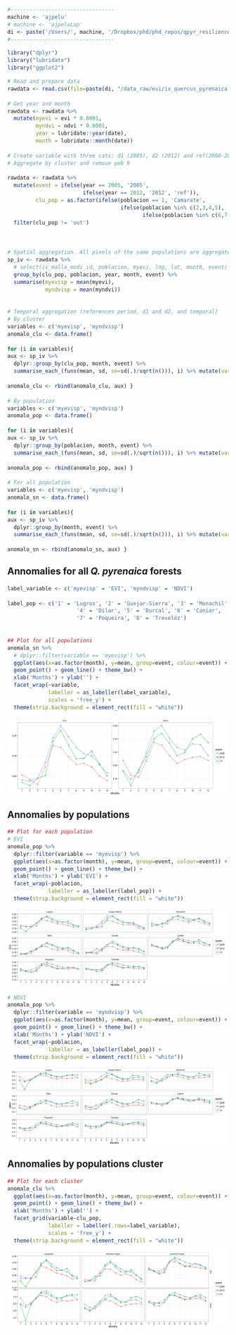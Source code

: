 ``` r
#---------------------------------
machine <- 'ajpelu'
# machine <- 'ajpeluLap'
di <- paste('/Users/', machine, '/Dropbox/phd/phd_repos/qpyr_resilience', sep='')
#---------------------------------
```

``` r
library("dplyr")
library("lubridate")
library("ggplot2")
```

``` r
# Read and prepare data
rawdata <- read.csv(file=paste(di, "/data_raw/evi/iv_quercus_pyrenaica.csv", sep= ""), header = TRUE, sep = ',')

# Get year and month 
rawdata <- rawdata %>% 
  mutate(myevi = evi * 0.0001,
         myndvi = ndvi * 0.0001,
         year = lubridate::year(date),
         month = lubridate::month(date))

# Create variable with three cats: d1 (2005), d2 (2012) and ref(2000-2004; 2006-2011; 2013-2015)
# Aggregate by cluster and remove pob 9

rawdata <- rawdata %>% 
  mutate(event = ifelse(year == 2005, '2005',
                        ifelse(year == 2012, '2012', 'ref')), 
         clu_pop = as.factor(ifelse(poblacion == 1, 'Camarate',
                                    ifelse(poblacion %in% c(2,3,4,5), 'Northern slope',
                                           ifelse(poblacion %in% c(6,7,8), 'Southern slope', 'out'))))) %>% 
  filter(clu_pop != 'out') 
  


# Spatial aggregation. All pixels of the same populations are aggregate by mean
sp_iv <- rawdata %>% 
  # select(iv_malla_modi_id, poblacion, myevi, lng, lat, month, event) %>%
  group_by(clu_pop, poblacion, year, month, event) %>% 
  summarise(myevisp = mean(myevi),
            myndvisp = mean(myndvi))


# Temporal aggregation (references period, d1 and d2, and temporal)
# By cluster 
variables <- c('myevisp', 'myndvisp')
anomalo_clu <- data.frame() 

for (i in variables){ 
aux <- sp_iv %>% 
  dplyr::group_by(clu_pop, month, event) %>%  
  summarise_each_(funs(mean, sd, se=sd(.)/sqrt(n())), i) %>% mutate(variable=i) 

anomalo_clu <- rbind(anomalo_clu, aux) }

# By population 
variables <- c('myevisp', 'myndvisp')
anomalo_pop <- data.frame() 

for (i in variables){ 
aux <- sp_iv %>% 
  dplyr::group_by(poblacion, month, event) %>%  
  summarise_each_(funs(mean, sd, se=sd(.)/sqrt(n())), i) %>% mutate(variable=i) 

anomalo_pop <- rbind(anomalo_pop, aux) }

# For all population
variables <- c('myevisp', 'myndvisp')
anomalo_sn <- data.frame() 

for (i in variables){ 
aux <- sp_iv %>% 
  dplyr::group_by(month, event) %>%  
  summarise_each_(funs(mean, sd, se=sd(.)/sqrt(n())), i) %>% mutate(variable=i) 

anomalo_sn <- rbind(anomalo_sn, aux) }
```

Annomalies for all *Q. pyrenaica* forests
-----------------------------------------

``` r
label_variable <- c('myevisp' = 'EVI', 'myndvisp' = 'NDVI')  

label_pop <- c('1' = 'Lugros', '2' = 'Guejar-Sierra', '3' = 'Monachil',
                      '4' = 'Dilar', '5' = 'Durcal', '6' = 'Caniar', 
                      '7' = 'Poqueira', '8' = 'Trevelez')


## Plot for all populations 
anomalo_sn %>% 
  # dplyr::filter(variable == 'myevisp') %>% 
  ggplot(aes(x=as.factor(month), y=mean, group=event, colour=event)) + 
  geom_point() + geom_line() + theme_bw() + 
  xlab('Months') + ylab('') + 
  facet_wrap(~variable, 
             labeller = as_labeller(label_variable),
             scales = 'free_y') +
  theme(strip.background = element_rect(fill = "white"))
```

<img src="compute_anomalies_files/figure-markdown_github/unnamed-chunk-4-1.png" style="display: block; margin: auto;" />

Annomalies by populations
-------------------------

``` r
## Plot for each population 
# EVI
anomalo_pop %>% 
  dplyr::filter(variable == 'myevisp') %>% 
  ggplot(aes(x=as.factor(month), y=mean, group=event, colour=event)) + 
  geom_point() + geom_line() + theme_bw() + 
  xlab('Months') + ylab('EVI') + 
  facet_wrap(~poblacion, 
             labeller = as_labeller(label_pop)) +
  theme(strip.background = element_rect(fill = "white"))
```

<img src="compute_anomalies_files/figure-markdown_github/unnamed-chunk-5-1.png" style="display: block; margin: auto;" />

``` r
# NDVI
anomalo_pop %>% 
  dplyr::filter(variable == 'myndvisp') %>% 
  ggplot(aes(x=as.factor(month), y=mean, group=event, colour=event)) + 
  geom_point() + geom_line() + theme_bw() + 
  xlab('Months') + ylab('NDVI') + 
  facet_wrap(~poblacion,
             labeller = as_labeller(label_pop)) +
  theme(strip.background = element_rect(fill = "white"))
```

<img src="compute_anomalies_files/figure-markdown_github/unnamed-chunk-5-2.png" style="display: block; margin: auto;" />

Annomalies by populations cluster
---------------------------------

``` r
## Plot for each cluster
anomalo_clu %>% 
  ggplot(aes(x=as.factor(month), y=mean, group=event, colour=event)) + 
  geom_point() + geom_line() + theme_bw() + 
  xlab('Months') + ylab('') + 
  facet_grid(variable~clu_pop, 
             labeller = labeller(.rows=label_variable),
             scales = 'free_y') + 
  theme(strip.background = element_rect(fill = "white"))
```

<img src="compute_anomalies_files/figure-markdown_github/unnamed-chunk-6-1.png" style="display: block; margin: auto;" />
